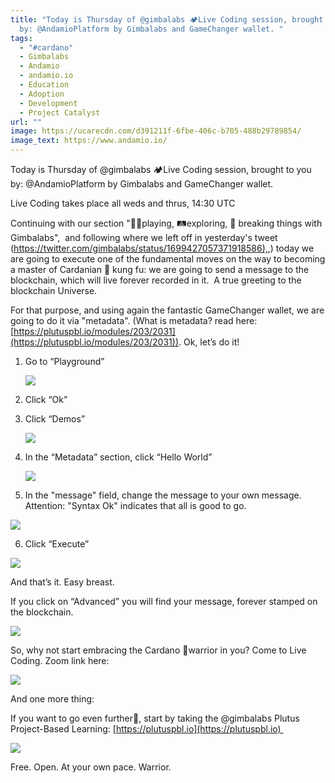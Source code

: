 ```yaml
---
title: "Today is Thursday of @gimbalabs 🏕️Live Coding session, brought to you
  by: @AndamioPlatform by Gimbalabs and GameChanger wallet. "
tags:
  - "#cardano"
  - Gimbalabs
  - Andamio
  - andamio.io
  - Education
  - Adoption
  - Development
  - Project Catalyst
url: ""
image: https://ucarecdn.com/d391211f-6fbe-406c-b705-488b29789854/
image_text: https://www.andamio.io/
---
```


Today is Thursday of @gimbalabs 🏕️Live Coding session, brought to you by: @AndamioPlatform by Gimbalabs and GameChanger wallet.   

Live Coding takes place all weds and thrus, 14:30 UTC   

Continuing with our section "🤸‍♀️playing, 🛤️exploring, 🥋 breaking things with Gimbalabs",  and following where we left off in yesterday's tweet ([https://twitter.com/gimbalabs/status/1699427057371918586),](https://twitter.com/gimbalabs/status/1699427057371918586),) today we are going to execute one of the fundamental moves on the way to becoming a master of Cardanian 🐉 kung fu: we are going to send a message to the blockchain, which will live forever recorded in it.  A true greeting to the blockchain Universe.  

For that purpose, and using again the fantastic GameChanger wallet, we are going to do it via "metadata". (What is metadata? read here: [https://plutuspbl.io/modules/203/2031](https://plutuspbl.io/modules/203/2031)). Ok, let’s do it!  

1.  Go to “Playground”
    
      
    ![](https://ucarecdn.com/c5b2a4b3-9370-4d0e-b7d0-59ac673d6155/)
    

2.  Click “Ok”  
    
3.  Click “Demos”
    
      
    ![](https://ucarecdn.com/51baa8c9-4886-45fe-9ebe-62c11f44849a/)
    

4.  In the “Metadata” section, click “Hello World”
    
      
    ![](https://ucarecdn.com/df2e15cd-49d3-4d97-bb70-89ce616785b8/)
    

5.  In the "message" field, change the message to your own message.  Attention: "Syntax Ok" indicates that all is good to go.
    

  
![](https://ucarecdn.com/3cb07c37-0866-45e7-98a4-8c3f63652b81/)  

6.  Click “Execute”
    

  
![](https://ucarecdn.com/b99d2adb-90b3-41a2-8439-3bfa74ad157c/)  

And that’s it. Easy breast.  

If you click on “Advanced” you will find your message, forever stamped on the blockchain.

  
![](https://ucarecdn.com/87f6be9c-d9de-4ea8-822c-6888a45ffc01/)

  
So, why not start embracing the Cardano 🐛warrior in you? Come to Live Coding. Zoom link here:

  
![](https://ucarecdn.com/04546462-efba-4f05-a3ca-22176dc109d6/)  

And one more thing:  

If you want to go even further🚊, start by taking the @gimbalabs Plutus Project-Based Learning: [https://plutuspbl.io](https://plutuspbl.io) 

  
![](https://ucarecdn.com/5c3d12c2-5292-41a0-bf5b-459a74ef8b07/)

Free. Open. At your own pace. Warrior.

